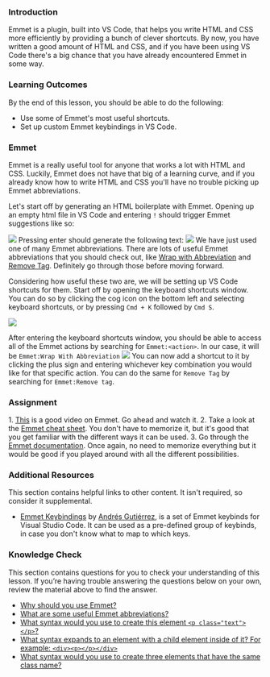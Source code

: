 ### Introduction

Emmet is a plugin, built into VS Code, that helps you write HTML and CSS more efficiently by providing a bunch of clever shortcuts. By now, you have written a good amount of HTML and CSS, and if you have been using VS Code there's a big chance that you have already encountered Emmet in some way.

### Learning Outcomes

By the end of this lesson, you should be able to do the following:

- Use some of Emmet's most useful shortcuts.
- Set up custom Emmet keybindings in VS Code.

### Emmet

Emmet is a really useful tool for anyone that works a lot with HTML and CSS. Luckily, Emmet does not have that big of a learning curve, and if you already know how to write HTML and CSS you'll have no trouble picking up Emmet abbreviations.

Let's start off by generating an HTML boilerplate with Emmet. Opening up an empty html file in VS Code and entering `!` should trigger Emmet suggestions like so:

<img src="https://cdn.statically.io/gh/TheOdinProject/curriculum/c8172ce697e4fcb7be9a9fdf6a5ef6741e15ae64/html_css/intermediate_html/emmet/00.png">
Pressing enter should generate the following text:
<img src="https://cdn.statically.io/gh/TheOdinProject/curriculum/c8172ce697e4fcb7be9a9fdf6a5ef6741e15ae64/html_css/intermediate_html/emmet/01.png">
We have just used one of many Emmet abbreviations. There are lots of useful Emmet abbreviations that you should check out, like <a href="https://docs.emmet.io/actions/wrap-with-abbreviation/">Wrap with Abbreviation</a> and <a href="https://docs.emmet.io/actions/remove-tag/">Remove Tag</a>. Definitely go through those before moving forward.

Considering how useful these two are, we will be setting up VS Code shortcuts for them.
Start off by opening the keyboard shortcuts window. You can do so by clicking the cog icon on the bottom left and selecting keyboard shortcuts, or by pressing `Cmd + K` followed by `Cmd S`.

<img src="https://cdn.statically.io/gh/TheOdinProject/curriculum/c8172ce697e4fcb7be9a9fdf6a5ef6741e15ae64/html_css/intermediate_html/emmet/02.png">

After entering the keyboard shortcuts window, you should be able to access all of the Emmet actions by searching for `Emmet:<action>`. In our case, it will be `Emmet:Wrap With Abbreviation`
<img src="https://cdn.statically.io/gh/TheOdinProject/curriculum/c8172ce697e4fcb7be9a9fdf6a5ef6741e15ae64/html_css/intermediate_html/emmet/03.png">
You can now add a shortcut to it by clicking the plus sign and entering whichever key combination you would like for that specific action.
You can do the same for `Remove Tag` by searching for `Emmet:Remove tag`.

### Assignment

<div class="lesson-content__panel" markdown="1">
1. <a href="https://www.youtube.com/watch?v=V8vizNQKtx0">This</a> is a good video on Emmet. Go ahead and watch it.
2. Take a look at the <a href="https://docs.emmet.io/cheat-sheet/">Emmet cheat sheet</a>. You don't have to memorize it, but it's good that you get familiar with the different ways it can be used.
3. Go through the <a href="https://docs.emmet.io/">Emmet documentation</a>. Once again, no need to memorize everything but it would be good if you played around with all the different possibilities.
</div>

### Additional Resources
This section contains helpful links to other content. It isn't required, so consider it supplemental.

* [Emmet Keybindings](https://marketplace.visualstudio.com/items?itemName=agutierrezr.emmet-keybindings) by [Andrés Gutiérrez](https://agutierrezr.github.io/), is a set of Emmet keybinds for Visual Studio Code. It can be used as a pre-defined group of keybinds, in case you don't know what to map to which keys.

### Knowledge Check

This section contains questions for you to check your understanding of this lesson. If you’re having trouble answering the questions below on your own, review the material above to find the answer.

- <a class="knowledge-check-link" href="#emmet">Why should you use Emmet?</a>
- <a class="knowledge-check-link" href="#emmet">What are some useful Emmet abbreviations?</a>
- <a class="knowledge-check-link" href="https://docs.emmet.io/cheat-sheet/">What syntax would you use to create this element `<p class="text"></p>`?</a>
- <a class="knowledge-check-link" href="https://docs.emmet.io/cheat-sheet/">What syntax expands to an element with a child element inside of it? For example: `<div><p></p></div>`</a>
- <a class="knowledge-check-link" href="https://docs.emmet.io/cheat-sheet/">What syntax would you use to create three elements that have the same class name?</a>
